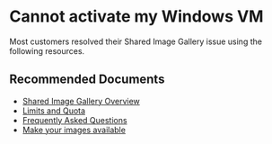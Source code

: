 <properties
    pageTitle="Shared Image Gallery - Gallery"
    description="Shared Image Gallery - Gallery"
    service="microsoft.compute"
    resource="virtualmachines"
    authors="ScottAzure"
    ms.author="scotro"
    displayOrder=""
    selfHelpType="generic"
    supportTopicIds="32781057,32781061"
    resourceTags=""
    productPesIds="17387"
    cloudEnvironments="public, Fairfax, usnat, ussec"
    articleId="9df9edad-f7db-4c77-87e7-b443ea178934"
    ownershipId="Compute_VirtualMachines_Content"
/>

# Cannot activate my Windows VM

Most customers resolved their Shared Image Gallery issue using the following resources.

## **Recommended Documents**

* [Shared Image Gallery Overview](https://docs.microsoft.com/azure/virtual-machines/windows/shared-image-galleries)<br>
* [Limits and Quota](https://docs.microsoft.com/azure/virtual-machines/windows/shared-image-galleries#limits)<br>
* [Frequently Asked Questions](https://docs.microsoft.com/azure/virtual-machines/windows/shared-image-galleries#frequently-asked-questions)<br>
* [Make your images available](https://docs.microsoft.com/azure/virtual-machines/windows/shared-image-galleries#make-your-images-highly-available)<br>
